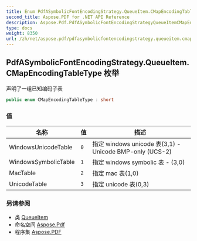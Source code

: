 ```yaml
---
title: Enum PdfASymbolicFontEncodingStrategy.QueueItem.CMapEncodingTableType
second_title: Aspose.PDF for .NET API Reference
description: Aspose.Pdf.PdfASymbolicFontEncodingStrategyQueueItemCMapEncodingTableType 枚举。声明了一组已知编码子表
type: docs
weight: 8350
url: /zh/net/aspose.pdf/pdfasymbolicfontencodingstrategy.queueitem.cmapencodingtabletype/
---
```

## PdfASymbolicFontEncodingStrategy.QueueItem.CMapEncodingTableType 枚举

声明了一组已知编码子表

```csharp
public enum CMapEncodingTableType : short
```

### 值

| 名称 | 值 | 描述 |
| --- | --- | --- |
| WindowsUnicodeTable | `0` | 指定 windows unicode 表(3,1) - Unicode BMP-only (UCS-2) |
| WindowsSymbolicTable | `1` | 指定 windows symbolic 表 - (3,0) |
| MacTable | `2` | 指定 mac 表(1,0) |
| UnicodeTable | `3` | 指定 unicode 表(0,3) |

### 另请参阅

* 类 [QueueItem](../pdfasymbolicfontencodingstrategy.queueitem/)
* 命名空间 [Aspose.Pdf](../../aspose.pdf/)
* 程序集 [Aspose.PDF](../../)